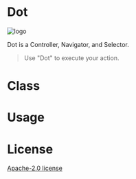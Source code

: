 # Dot

![logo](./logo.png)

Dot is a Controller, Navigator, and Selector.

> Use "Dot" to execute your action.

# Class

# Usage

# License

[Apache-2.0 license](./LICENSE)
